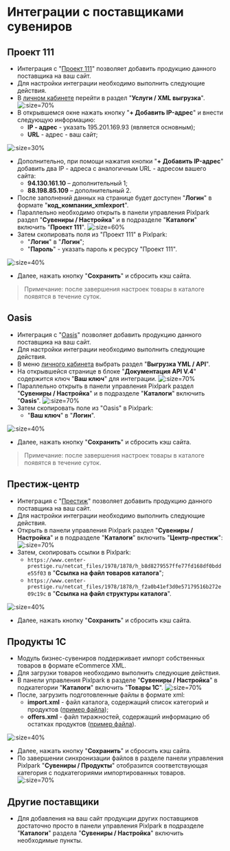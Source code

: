 # Интеграции с поставщиками сувениров

## Проект 111
* Интеграция с "[Проект 111](https://gifts.ru)" позволяет добавить продукцию данного поставщика на ваш сайт.
* Для настройки интеграции необходимо выполнить следующие действия.
* В [личном кабинете](https://gifts.ru/private/cabinet) перейти в раздел "__Услуги / XML выгрузка__".
![](../_media/integration/gifts11.png ':size=70%')
* В открывшемся окне нажать кнопку "__+ Добавить IP-адрес__" и внести следующую информацию:
    + __IP - адрес__ - указать 195.201.169.93 (является основным);
    + __URL__ - адрес - ваш сайт;

![](../_media/integration/gifts12.png ':size=30%')
* Дополнительно, при помощи нажатия кнопки "__+ Добавить IP-адрес__" добавить два IP - адреса с аналогичным URL - адресом вашего сайта:
    + __94.130.161.10__ – дополнительный 1;
    + __88.198.85.109__ – дополнительный 2.
* После заполнений данных на странице будет доступен "__Логин__" в формате "__код_компании_xmlexport__".
* Параллельно необходимо открыть в панели управления Pixlpark раздел "__Сувениры / Настройка__" и в подразделе "__Каталоги__" включить "__Проект 111__".
![](../_media/integration/gifts13.png ':size=60%')
* Затем скопировать поля из "Проект 111" в Pixlpark:
    + "__Логин__" в "__Логин__";
    + "__Пароль__" - указать пароль к ресурсу "Проект 111".

![](../_media/integration/gifts14.png ':size=40%')
* Далее, нажать кнопку "__Сохранить__" и сбросить кэш сайта.
> Примечание: после завершения настроек товары в каталоге появятся в течение суток.

## Oasis
* Интеграция с "[Oasis](https://www.oasiscatalog.com)" позволяет добавить продукцию данного поставщика на ваш сайт.
* Для настройки интеграции необходимо выполнить следующие действия.
* В меню [личного кабинета](https://www.oasiscatalog.com/dashboard/index) выбрать раздел "__Выгрузка YML / API__".
* На открывшейся странице в блоке "__Документация API V.4__" содержится ключ "__Ваш ключ__" для интеграции.
![](../_media/integration/gifts31.png ':size=70%')
* Параллельно открыть в панели управления Pixlpark раздел "__Сувениры / Настройка__" и в подразделе "__Каталоги__" включить "__Oasis__".
![](../_media/integration/gifts32.png ':size=70%')
* Затем скопировать поле из "Oasis" в Pixlpark:
    + "__Ваш ключ__" в "__Логин__".

![](../_media/integration/gifts33.png ':size=40%')
* Далее, нажать кнопку "__Сохранить__" и сбросить кэш сайта.
> Примечание: после завершения настроек товары в каталоге появятся в течение суток.

## Престиж-центр
* Интеграция с "[Престиж](https://www.center-prestige.ru)" позволяет добавить продукцию данного поставщика на ваш сайт.
* Для настройки интеграции необходимо выполнить следующие действия.
* Открыть в панели управления Pixlpark раздел "__Сувениры / Настройка__" и в подразделе "__Каталоги__" включить "__Центр-престиж__":
![](../_media/integration/gifts41.png ':size=70%')
* Затем, скопировать ссылки в Pixlpark:
    + `https://www.center-prestige.ru/netcat_files/1978/1878/h_b8d8279557ffe77fd168df0bdde55f03` в "__Ссылка на файл товаров каталога__";
    + `https://www.center-prestige.ru/netcat_files/1978/1878/h_f2a0b41ef3d0e57179516b272e09c19c` в "__Ссылка на файл структуры каталога__". 

![](../_media/integration/gifts42.png ':size=40%')
* Далее, нажать кнопку "__Сохранить__" и сбросить кэш сайта.

## Продукты 1С
* Модуль бизнес-сувениров поддерживает импорт собственных товаров в формате eCommerce XML.
* Для загрузки товаров необходимо выполнить следующие действия.
* В панели управления Pixlpark в разделе "__Сувениры / Настройка__" в подкатегории "__Каталоги__" включить "__Товары 1С__".
![](../_media/integration/gifts21.png ':size=70%')
* После, загрузить подготовленные файлы в формате xml:
    + __import.xml__ - файл каталога, содержащий список категорий и продуктов (<a href="../_media/integration/import.xml" download>пример файла</a>);
    + __offers.xml__ - файл тиражностей, содержащий информацию об остатках продуктов (<a href="../_media/integration/offers.xml" download>пример файла</a>).

![](../_media/integration/gifts22.png ':size=40%')
* Далее, нажать кнопку "__Сохранить__" и сбросить кэш сайта.
* По завершении синхронизации файлов в разделе панели управления Pixlpark "__Сувениры / Продукты__" отобразится соответствующая категория с подкатегориями импортированных товаров.
![](../_media/integration/gifts23.png ':size=70%')

## Другие поставщики
* Для добавления на ваш сайт продукции других поставщиков достаточно просто в панели управления Pixlpark в подразделе "__Каталоги__" раздела "__Сувениры / Настройка__" включить необходимые пункты.